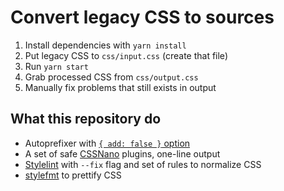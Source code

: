 # Convert legacy CSS to sources

1. Install dependencies with `yarn install`
2. Put legacy CSS to `css/input.css` (create that file)
3. Run `yarn start`
4. Grab processed CSS from `css/output.css`
5. Manually fix problems that still exists in output

## What this repository do

- Autoprefixer with [`{ add: false }` option](https://github.com/postcss/autoprefixer#options)
- A set of safe [CSSNano](https://cssnano.co) plugins, one-line output
- [Stylelint](https://stylelint.io) with `--fix` flag and set of rules to normalize CSS
- [stylefmt](https://github.com/morishitter/stylefmt) to prettify CSS
